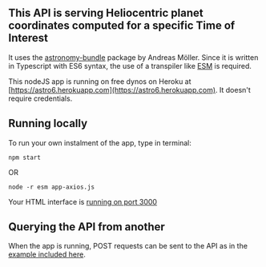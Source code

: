 ## This API is serving Heliocentric planet coordinates computed for a specific Time of Interest

It uses the [astronomy-bundle](https://github.com/andrmoel/astronomy-bundle-js) package by Andreas Möller. Since it is written in Typescript with ES6 syntax, the use of a transpiler like [ESM](https://github.com/standard-things/esm) is required.

This nodeJS app is running on free dynos on Heroku at [https://astro6.herokuapp.com](https://astro6.herokuapp.com). It doesn't require credentials.  


## Running locally  

To run your own instalment of the app, type in terminal:
```
npm start 
```
OR
```
node -r esm app-axios.js
```
Your HTML interface is [running on port 3000](http://localhost:3000/)  



## Querying the API from another 
When the app is running, POST requests can be sent to the API as in the [example included here](https://github.com/lsandini/astro/blob/main/ask-api.js).